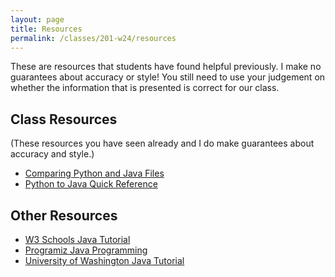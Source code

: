 ```yaml
---
layout: page
title: Resources
permalink: /classes/201-w24/resources
---
```


These are resources that students have found helpful previously. I make no guarantees about accuracy or style! You still need to use your judgement on whether the information that is presented is correct for our class.

## Class Resources
(These resources you have seen already and I do make guarantees about accuracy and style.)
* [Comparing Python and Java Files](Comparing-Python-and-Java.zip)
* [Python to Java Quick Reference](https://kennethalambert.com/pythontojava/index.htm)


## Other Resources
* [W3 Schools Java Tutorial](https://www.w3schools.com/java/)
* [Programiz Java Programming](https://www.programiz.com/java-programming)
* [University of Washington Java Tutorial](https://courses.cs.washington.edu/courses/cse341/99wi/java/tutorial/java/TOC.html)
